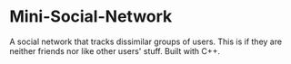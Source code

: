# Mini-Social-Network

A social network that tracks dissimilar groups of users. This is if they are neither friends nor like other users' stuff. Built with C++.
